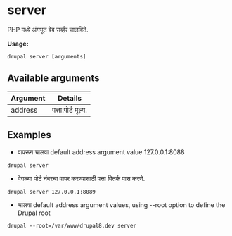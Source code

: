 # server
PHP मध्ये अंगभूत वेब सर्व्हर चालविते.

**Usage:**
```
drupal server [arguments]
```

## Available arguments
Argument | Details
---------|-------------
address | पत्ता:पोर्ट मूल्य.

## Examples
* वापरून चालवा default address argument value 127.0.0.1:8088
```
drupal server
```
* वेगळ्या पोर्ट नंबरचा वापर करण्यासाठी पत्ता वितर्क पास करणे.
```
drupal server 127.0.0.1:8089
```
* चालवा default address argument values, using --root option to define the Drupal root
```
drupal --root=/var/www/drupal8.dev server
```
